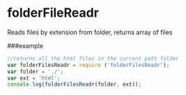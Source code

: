 # folderFileReadr
Reads files by extension from folder, returns array of files

###example

```javascript
//returns all the html files in the current path folder
var folderFilesReadr = require ('folderFilesReadr');
var folder = './';
var ext = 'html';
console.log(folderFilesReadr(folder, ext));
```
